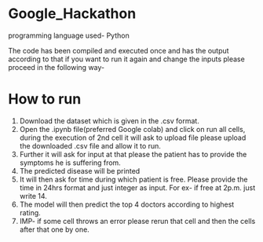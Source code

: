 # Google_Hackathon
programming language used- Python

The code has been compiled and executed once and has the output according to that if you want to run it again and change the inputs please proceed in the following way-

# How to run 
1. Download the dataset which is given in the .csv format.
2. Open the .ipynb file(preferred Google colab) and click on run all cells, during the execution of 2nd cell it will ask to upload file please upload the downloaded .csv file and allow it to run.
3. Further it will ask for input at that please the patient has to provide the symptoms he is suffering from.
4. The predicted disease will be printed
5. It will then ask for time during which patient is free. Please provide the time in 24hrs format and just integer as input. For ex- if free at 2p.m. just write 14.
6. The model will then predict the top 4 doctors according to highest rating.
7. IMP- if some cell throws an error please rerun that cell and then the cells after that one by one. 
